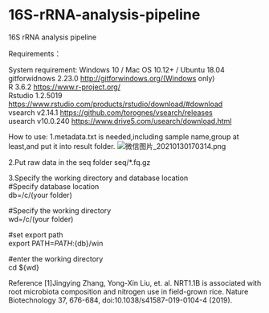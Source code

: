 # 16S-rRNA-analysis-pipeline
16S rRNA analysis pipeline

Requirements：
  
System requirement: Windows 10 / Mac OS 10.12+ / Ubuntu 18.04  
gitforwidnows 2.23.0 http://gitforwindows.org/(Windows only)  
R 3.6.2 https://www.r-project.org/  
Rstudio 1.2.5019 https://www.rstudio.com/products/rstudio/download/#download  
vsearch v2.14.1 https://github.com/torognes/vsearch/releases  
usearch v10.0.240 https://www.drive5.com/usearch/download.html  

How to use:
1.metadata.txt is needed,including sample name,group at least,and put it into result folder.
![微信图片_20210130170314.png](https://i.loli.net/2021/01/30/gJuvU2jmat8yPbZ.png)

2.Put raw data in the seq folder  seq/*.fq.gz

3.Specify the working directory and database location  
#Specify database location  
db=/c/(your folder)  
  
#Specify the working directory  
wd=/c/(your folder)
  
#set export path  
export PATH=$PATH:${db}/win  
  
#enter the working directory  
cd ${wd}

Reference
[1]Jingying Zhang, Yong-Xin Liu, et. al. NRT1.1B is associated with root microbiota composition and nitrogen use in field-grown rice. Nature Biotechnology 37, 676-684, doi:10.1038/s41587-019-0104-4 (2019).



